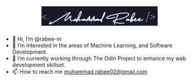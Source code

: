 ## <p align='center'> <img src = "./name-logo.png"> </p>
- 👋 Hi, I’m @rabee-m
- 👀 I’m interested in the areas of Machine Learning, and Software Development.
- 🌱 I’m currently working through The Odin Project to enhance my web development skillset. 
- 📫 How to reach me muhammad.rabee02@gmail.com

<!---
rabee-m/rabee-m is a ✨ special ✨ repository because its `README.md` (this file) appears on your GitHub profile.
You can click the Preview link to take a look at your changes.
--->
